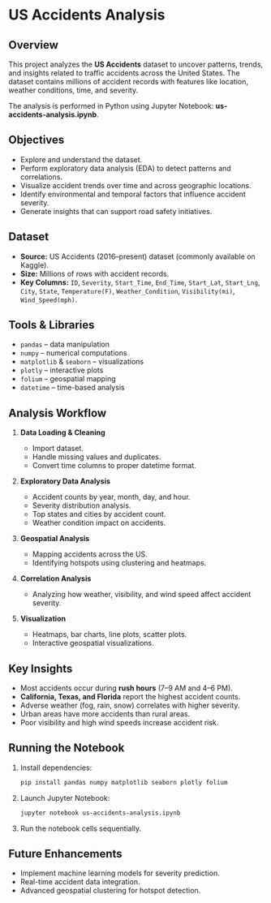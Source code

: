 # US Accidents Analysis

## Overview
This project analyzes the **US Accidents** dataset to uncover patterns, trends, and insights related to traffic accidents across the United States. The dataset contains millions of accident records with features like location, weather conditions, time, and severity.

The analysis is performed in Python using Jupyter Notebook: **us-accidents-analysis.ipynb**.

## Objectives
- Explore and understand the dataset.
- Perform exploratory data analysis (EDA) to detect patterns and correlations.
- Visualize accident trends over time and across geographic locations.
- Identify environmental and temporal factors that influence accident severity.
- Generate insights that can support road safety initiatives.

## Dataset
- **Source:** US Accidents (2016–present) dataset (commonly available on Kaggle).
- **Size:** Millions of rows with accident records.
- **Key Columns:** `ID`, `Severity`, `Start_Time`, `End_Time`, `Start_Lat`, `Start_Lng`, `City`, `State`, `Temperature(F)`, `Weather_Condition`, `Visibility(mi)`, `Wind_Speed(mph)`.

## Tools & Libraries
- `pandas` – data manipulation
- `numpy` – numerical computations
- `matplotlib` & `seaborn` – visualizations
- `plotly` – interactive plots
- `folium` – geospatial mapping
- `datetime` – time-based analysis

## Analysis Workflow
1. **Data Loading & Cleaning**
   - Import dataset.
   - Handle missing values and duplicates.
   - Convert time columns to proper datetime format.

2. **Exploratory Data Analysis**
   - Accident counts by year, month, day, and hour.
   - Severity distribution analysis.
   - Top states and cities by accident count.
   - Weather condition impact on accidents.

3. **Geospatial Analysis**
   - Mapping accidents across the US.
   - Identifying hotspots using clustering and heatmaps.

4. **Correlation Analysis**
   - Analyzing how weather, visibility, and wind speed affect accident severity.

5. **Visualization**
   - Heatmaps, bar charts, line plots, scatter plots.
   - Interactive geospatial visualizations.

## Key Insights
- Most accidents occur during **rush hours** (7–9 AM and 4–6 PM).
- **California, Texas, and Florida** report the highest accident counts.
- Adverse weather (fog, rain, snow) correlates with higher severity.
- Urban areas have more accidents than rural areas.
- Poor visibility and high wind speeds increase accident risk.

## Running the Notebook
1. Install dependencies:
   ```bash
   pip install pandas numpy matplotlib seaborn plotly folium
   ```
2. Launch Jupyter Notebook:
   ```bash
   jupyter notebook us-accidents-analysis.ipynb
   ```
3. Run the notebook cells sequentially.

## Future Enhancements
- Implement machine learning models for severity prediction.
- Real-time accident data integration.
- Advanced geospatial clustering for hotspot detection.



